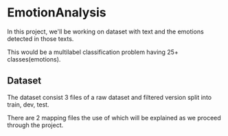 # EmotionAnalysis

In this project, we'll be working on dataset with text and the emotions detected in those texts.

This would be a multilabel classification problem having 25+ classes(emotions).


## Dataset

The dataset consist 3 files of a raw dataset and filtered version split into train, dev, test.

There are 2 mapping files the use of which will be explained as we proceed through the project.
